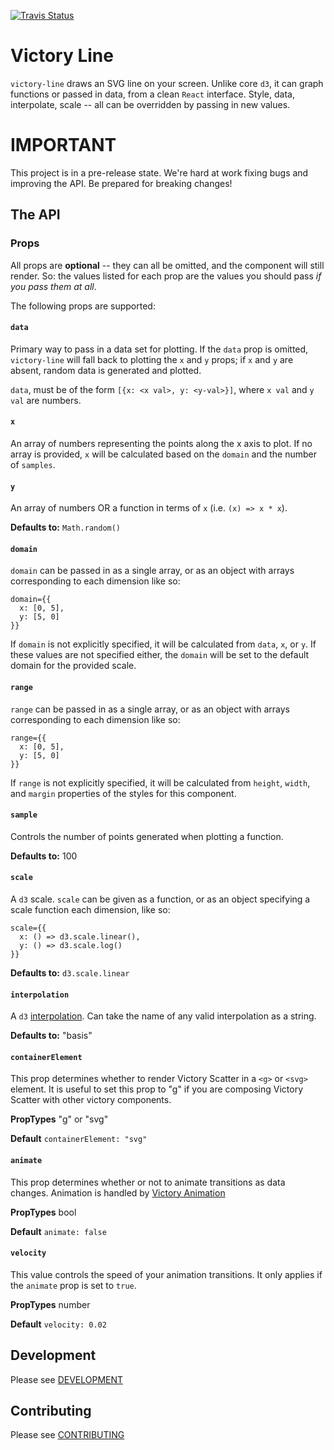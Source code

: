 [![Travis Status][trav_img]][trav_site]

Victory Line
============

`victory-line` draws an SVG line on your screen. Unlike core `d3`, it can graph
functions or passed in data, from a clean `React` interface. Style, data,
interpolate, scale -- all can be overridden by passing in new values.

IMPORTANT
=========

This project is in a pre-release state. We're hard at work fixing bugs and improving the API. Be prepared for breaking changes! 

## The API

### Props

All props are **optional** -- they can all be omitted, and the component will
still render. So: the values listed for each prop are the values you should pass
_if you pass them at all_.

The following props are supported:

#### `data`

Primary way to pass in a data set for plotting. If the `data` prop is omitted,
`victory-line` will fall back to plotting the `x` and `y` props; if `x` and `y`
are absent, random data is generated and plotted.

`data`, must be of the form `[{x: <x val>, y: <y-val>}]`, where `x
val` and `y val` are numbers.

#### `x`

An array of numbers representing the points along the x axis to plot. If no array is provided, `x` will be calculated based on the `domain` and the number of `samples`.

#### `y`

An array of numbers OR a function in terms of `x` (i.e. `(x) => x * x`).

**Defaults to:** `Math.random()`

#### `domain`

`domain` can be passed in as a single array, or as an object with arrays corresponding to each dimension like so:

```
domain={{
  x: [0, 5],
  y: [5, 0]
}}
```

If `domain` is not explicitly specified, it will be calculated from `data`, `x`, or `y`.  If these values are not specified either, the `domain` will be set to the default domain for the provided scale.

#### `range`

`range` can be passed in as a single array, or as an object with arrays corresponding to each dimension like so:

```
range={{
  x: [0, 5],
  y: [5, 0]
}}
```

If `range` is not explicitly specified, it will be calculated from `height`, `width`, and `margin` properties of the styles for this component.

#### `sample`

Controls the number of points generated when plotting a function.

**Defaults to:** 100

#### `scale`

A `d3` scale. `scale` can be given as a function, or as an object specifying  a scale function each dimension, like so:

```
scale={{
  x: () => d3.scale.linear(),
  y: () => d3.scale.log()
}}
```

**Defaults to:** `d3.scale.linear`

#### `interpolation`

A `d3`
[interpolation](https://github.com/mbostock/d3/wiki/SVG-Shapes#line_interpolate). Can
take the name of any valid interpolation as a string.

**Defaults to:** "basis"

#### `containerElement`

This prop determines whether to render Victory Scatter in a `<g>` or `<svg>` element. It is useful to set this prop to "g" if you are composing Victory Scatter with other victory components.

**PropTypes** "g" or "svg"

**Default** `containerElement: "svg"`

#### `animate`

This prop determines whether or not to animate transitions as data changes.  Animation is handled by [Victory Animation](https://github.com/FormidableLabs/victory-animation)

**PropTypes** bool

**Default** `animate: false`

#### `velocity`

This value controls the speed of your animation transitions. It only applies if the `animate` prop is set to `true`.

**PropTypes** number

**Default** `velocity: 0.02`

## Development

Please see [DEVELOPMENT](DEVELOPMENT.md)

## Contributing

Please see [CONTRIBUTING](CONTRIBUTING.md)

[trav_img]: https://api.travis-ci.org/FormidableLabs/victory-line.svg
[trav_site]: https://travis-ci.org/FormidableLabs/victory-line
